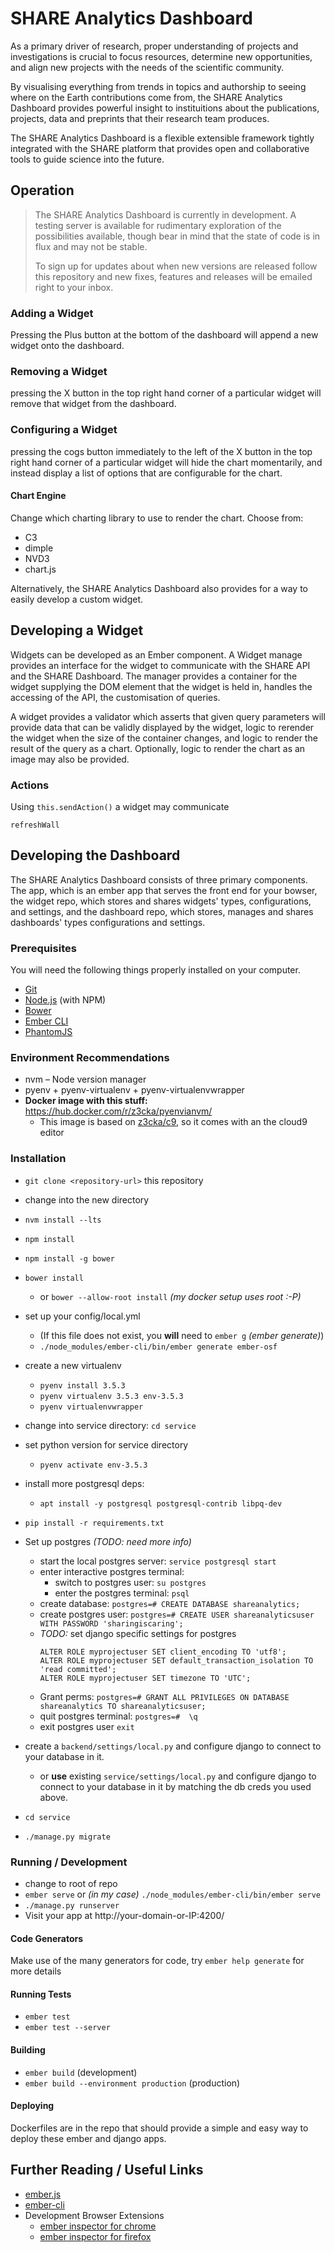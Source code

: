 
# SHARE Analytics Dashboard

As a primary driver of research, proper understanding of projects and investigations is crucial to focus resources, determine new opportunities, and align new projects with the needs of the scientific community.

By visualising everything from trends in topics and authorship to seeing where on the Earth contributions come from, the SHARE Analytics Dashboard provides powerful insight to instituitions about the publications, projects, data and preprints that their research team produces.

The SHARE Analytics Dashboard is a flexible extensible framework tightly integrated with the SHARE platform that provides open and collaborative tools to guide science into the future.

## Operation

> The SHARE Analytics Dashboard is currently in development. A testing server is available for rudimentary exploration of the possibilities available, though bear in mind that the state of code is in flux and may not be stable.
> 
> To sign up for updates about when new versions are released follow this repository and new fixes, features and releases will be emailed right to your inbox.

### Adding a Widget
Pressing the Plus button at the bottom of the dashboard will append a new widget onto the dashboard.

### Removing a Widget
pressing the X button in the top right hand corner of a particular widget will remove that widget from the dashboard.

### Configuring a Widget
pressing the cogs button immediately to the left of the X button in the top right hand corner of a particular widget will hide the chart momentarily, and instead display a list of options that are configurable for the chart.

#### Chart Engine
Change which charting library to use to render the chart. Choose from:
  - C3
  - dimple
  - NVD3
  - chart.js

Alternatively, the SHARE Analytics Dashboard also provides for a way to easily develop a custom widget.

## Developing a Widget

Widgets can be developed as an Ember component.
A Widget manage provides an interface for the widget to communicate with the SHARE API and the SHARE Dashboard.
The manager provides a container for the widget supplying the DOM element that the widget is held in, handles the accessing of the API, the customisation of queries.

A widget provides a validator which asserts that given query parameters will provide data that can be validly displayed by the widget, logic to rerender the widget when the size of the container changes, and logic to render the result of the query as a chart. Optionally, logic to render the chart as an image may also be provided.

### Actions

Using `this.sendAction()` a widget may communicate

`refreshWall`


## Developing the Dashboard

The SHARE Analytics Dashboard consists of three primary components. The app, which is an ember app that serves the front end for your bowser, the widget repo, which stores and shares widgets' types, configurations, and settings, and the dashboard repo, which stores, manages and shares dashboards' types configurations and settings.

### Prerequisites

You will need the following things properly installed on your computer.

* [Git](http://git-scm.com/)
* [Node.js](http://nodejs.org/) (with NPM)
* [Bower](http://bower.io/)
* [Ember CLI](http://ember-cli.com/)
* [PhantomJS](http://phantomjs.org/)

### Environment Recommendations
* nvm – Node version manager
* pyenv + pyenv-virtualenv + pyenv-virtualenvwrapper
* **Docker image with this stuff:** https://hub.docker.com/r/z3cka/pyenvianvm/
  * This image is based on [z3cka/c9](https://hub.docker.com/r/z3cka/c9/), so it comes with an the cloud9 editor

### Installation

* `git clone <repository-url>` this repository
* change into the new directory
* `nvm install --lts`
* `npm install`
* `npm install -g bower`
* `bower install`
  * or `bower --allow-root install` _(my docker setup uses root :-P)_
* set up your config/local.yml 
  * (If this file does not exist, you **will** need to `ember g` _(ember generate)_)
  * `./node_modules/ember-cli/bin/ember generate ember-osf`

* create a new virtualenv
  * `pyenv install 3.5.3`
  * `pyenv virtualenv 3.5.3 env-3.5.3`
  * `pyenv virtualenvwrapper`
* change into service directory: `cd service`
* set python version for service directory
  * `pyenv activate env-3.5.3`
* install more postgresql deps:
  * `apt install -y postgresql postgresql-contrib libpq-dev`
* `pip install -r requirements.txt`
* Set up postgres _(TODO: need more info)_
  * start the local postgres server: `service postgresql start`
  * enter interactive postgres terminal: 
    * switch to postgres user: `su postgres`
    * enter the postgres terminal: `psql`
  * create database: `postgres=# CREATE DATABASE shareanalytics;`
  * create postgres user: `postgres=# CREATE USER shareanalyticsuser WITH PASSWORD 'sharingiscaring';`
  * _TODO:_ set django specific settings for postgres
    ```
    ALTER ROLE myprojectuser SET client_encoding TO 'utf8';
    ALTER ROLE myprojectuser SET default_transaction_isolation TO 'read committed';
    ALTER ROLE myprojectuser SET timezone TO 'UTC';
    ```
  * Grant perms: `postgres=# GRANT ALL PRIVILEGES ON DATABASE shareanalytics TO shareanalyticsuser;`
  * quit postgres terminal: `postgres=#  \q`
  * exit postgres user `exit`
* create a `backend/settings/local.py` and configure django to connect to your database in it.
  * or **use** existing `service/settings/local.py` and configure django to connect to your database in it by matching the db creds you used above.
* `cd service`
* `./manage.py migrate`

### Running / Development

* change to root of repo
* `ember serve` or _(in my case)_ `./node_modules/ember-cli/bin/ember serve`
* `./manage.py runserver`
* Visit your app at http://your-domain-or-IP:4200/

#### Code Generators

Make use of the many generators for code, try `ember help generate` for more details

#### Running Tests

* `ember test`
* `ember test --server`

#### Building

* `ember build` (development)
* `ember build --environment production` (production)

#### Deploying

Dockerfiles are in the repo that should provide a simple and easy way to deploy these ember and django apps.

## Further Reading / Useful Links

* [ember.js](http://emberjs.com/)
* [ember-cli](http://ember-cli.com/)
* Development Browser Extensions
  * [ember inspector for chrome](https://chrome.google.com/webstore/detail/ember-inspector/bmdblncegkenkacieihfhpjfppoconhi)
  * [ember inspector for firefox](https://addons.mozilla.org/en-US/firefox/addon/ember-inspector/)


